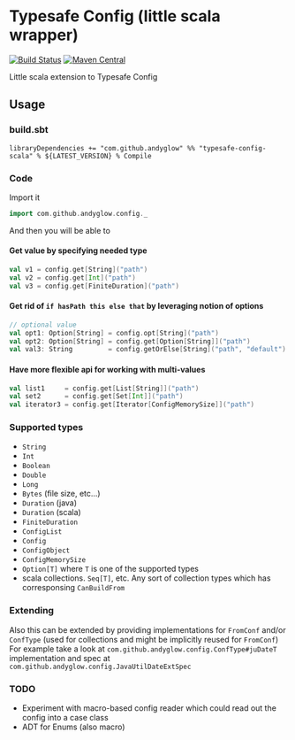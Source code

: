 # Typesafe Config (little scala wrapper)
[![Build Status](https://travis-ci.org/andyglow/typesafe-config-scala.svg)](https://travis-ci.org/andyglow/typesafe-config-scala)
[![Maven Central](https://maven-badges.herokuapp.com/maven-central/com.github.andyglow/typesafe-config-scala_2.12/badge.svg)](https://maven-badges.herokuapp.com/maven-central/com.github.andyglow/typesafe-config-scala_2.12)

Little scala extension to Typesafe Config

## Usage

### build.sbt
```
libraryDependencies += "com.github.andyglow" %% "typesafe-config-scala" % ${LATEST_VERSION} % Compile
```

### Code
Import it
```scala
import com.github.andyglow.config._
```

And then you will be able to
#### Get value by specifying needed type
```scala
val v1 = config.get[String]("path")
val v2 = config.get[Int]("path")
val v3 = config.get[FiniteDuration]("path")

```
#### Get rid of `if hasPath this else that` by leveraging notion of options
```scala
// optional value
val opt1: Option[String] = config.opt[String]("path")
val opt2: Option[String] = config.get[Option[String]]("path")
val val3: String         = config.getOrElse[String]("path", "default")
```

#### Have more flexible api for working with multi-values
```scala
val list1     = config.get[List[String]]("path")
val set2      = config.get[Set[Int]]("path")
val iterator3 = config.get[Iterator[ConfigMemorySize]]("path")
```

### Supported types
- `String`
- `Int`
- `Boolean`
- `Double`
- `Long`
- `Bytes` (file size, etc...)
- `Duration` (java)
- `Duration` (scala)
- `FiniteDuration`
- `ConfigList`
- `Config`
- `ConfigObject`
- `ConfigMemorySize`
- `Option[T]` where `T` is one of the supported types
- scala collections. `Seq[T]`, etc. Any sort of collection types which has corresponsing `CanBuildFrom`

### Extending
Also this can be extended by providing implementations for `FromConf` and/or `ConfType` 
(used for collections and might be implicitly reused for `FromConf`)
For example take a look at `com.github.andyglow.config.ConfType#juDateT` implementation 
and spec at `com.github.andyglow.config.JavaUtilDateExtSpec`

### TODO
- Experiment with macro-based config reader which could read out the config into a case class
- ADT for Enums (also macro)